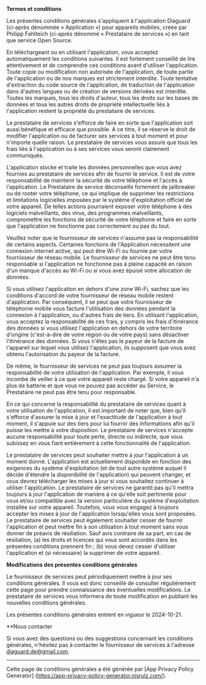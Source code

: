 **Termes et conditions**

Les présentes conditions générales s'appliquent à l'application Diaguard (ci-après dénommée « Application ») pour appareils mobiles, créée par Philipp Fahlteich (ci-après dénommé « Prestataire de services ») en tant que service Open Source.

En téléchargeant ou en utilisant l'application, vous acceptez automatiquement les conditions suivantes. Il est fortement conseillé de lire attentivement et de comprendre ces conditions avant d'utiliser l'application. Toute copie ou modification non autorisée de l'application, de toute partie de l'application ou de nos marques est strictement interdite. Toute tentative d'extraction du code source de l'application, de traduction de l'application dans d'autres langues ou de création de versions dérivées est interdite. Toutes les marques, tous les droits d'auteur, tous les droits sur les bases de données et tous les autres droits de propriété intellectuelle liés à l'application restent la propriété du prestataire de services.

Le prestataire de services s'efforce de faire en sorte que l'application soit aussi bénéfique et efficace que possible. A ce titre, il se réserve le droit de modifier l'application ou de facturer ses services à tout moment et pour n'importe quelle raison. Le prestataire de services vous assure que tous les frais liés à l'application ou à ses services vous seront clairement communiqués.

L'application stocke et traite les données personnelles que vous avez fournies au prestataire de services afin de fournir le service. Il est de votre responsabilité de maintenir la sécurité de votre téléphone et l'accès à l'application. Le Prestataire de service déconseille fortement de jailbreaker ou de rooter votre téléphone, ce qui implique de supprimer les restrictions et limitations logicielles imposées par le système d'exploitation officiel de votre appareil. De telles actions pourraient exposer votre téléphone à des logiciels malveillants, des virus, des programmes malveillants, compromettre les fonctions de sécurité de votre téléphone et faire en sorte que l'application ne fonctionne pas correctement ou pas du tout.

Veuillez noter que le fournisseur de services n'assume pas la responsabilité de certains aspects. Certaines fonctions de l'Application nécessitent une connexion internet active, qui peut être Wi-Fi ou fournie par votre fournisseur de réseau mobile. Le fournisseur de services ne peut être tenu responsable si l'application ne fonctionne pas à pleine capacité en raison d'un manque d'accès au Wi-Fi ou si vous avez épuisé votre allocation de données.

Si vous utilisez l'application en dehors d'une zone Wi-Fi, sachez que les conditions d'accord de votre fournisseur de réseau mobile restent d'application. Par conséquent, il se peut que votre fournisseur de téléphonie mobile vous facture l'utilisation des données pendant la connexion à l'application, ou d'autres frais de tiers. En utilisant l'application, vous acceptez la responsabilité de ces frais, y compris les frais d'itinérance des données si vous utilisez l'application en dehors de votre territoire d'origine (c'est-à-dire de votre région ou de votre pays) sans désactiver l'itinérance des données. Si vous n'êtes pas le payeur de la facture de l'appareil sur lequel vous utilisez l'application, ils supposent que vous avez obtenu l'autorisation du payeur de la facture.

De même, le fournisseur de services ne peut pas toujours assumer la responsabilité de votre utilisation de l'application. Par exemple, il vous incombe de veiller à ce que votre appareil reste chargé. Si votre appareil n'a plus de batterie et que vous ne pouvez pas accéder au Service, le Prestataire ne peut pas être tenu pour responsable.

En ce qui concerne la responsabilité du prestataire de services quant à votre utilisation de l'application, il est important de noter que, bien qu'il s'efforce d'assurer la mise à jour et l'exactitude de l'application à tout moment, il s'appuie sur des tiers pour lui fournir des informations afin qu'il puisse les mettre à votre disposition. Le prestataire de services n'accepte aucune responsabilité pour toute perte, directe ou indirecte, que vous subissez en vous fiant entièrement à cette fonctionnalité de l'application.

Le prestataire de services peut souhaiter mettre à jour l'application à un moment donné. L'application est actuellement disponible en fonction des exigences du système d'exploitation (et de tout autre système auquel il décide d'étendre la disponibilité de l'application) qui peuvent changer, et vous devrez télécharger les mises à jour si vous souhaitez continuer à utiliser l'application. Le prestataire de services ne garantit pas qu'il mettra toujours à jour l'application de manière à ce qu'elle soit pertinente pour vous et/ou compatible avec la version particulière du système d'exploitation installée sur votre appareil. Toutefois, vous vous engagez à toujours accepter les mises à jour de l'application lorsqu'elles vous sont proposées. Le prestataire de services peut également souhaiter cesser de fournir l'application et peut mettre fin à son utilisation à tout moment sans vous donner de préavis de résiliation. Sauf avis contraire de sa part, en cas de résiliation, (a) les droits et licences qui vous sont accordés dans les présentes conditions prennent fin ; (b) vous devez cesser d'utiliser l'application et (si nécessaire) la supprimer de votre appareil.

**Modifications des présentes conditions générales**

Le fournisseur de services peut périodiquement mettre à jour ses conditions générales. Il vous est donc conseillé de consulter régulièrement cette page pour prendre connaissance des éventuelles modifications. Le prestataire de services vous informera de toute modification en publiant les nouvelles conditions générales.

Les présentes conditions générales entrent en vigueur le 2024-10-21.

**Nous contacter

Si vous avez des questions ou des suggestions concernant les conditions générales, n'hésitez pas à contacter le fournisseur de services à l'adresse diaguard.de@gmail.com.

* * *

Cette page de conditions générales a été générée par [App Privacy Policy Generator] (https://app-privacy-policy-generator.nisrulz.com/).


